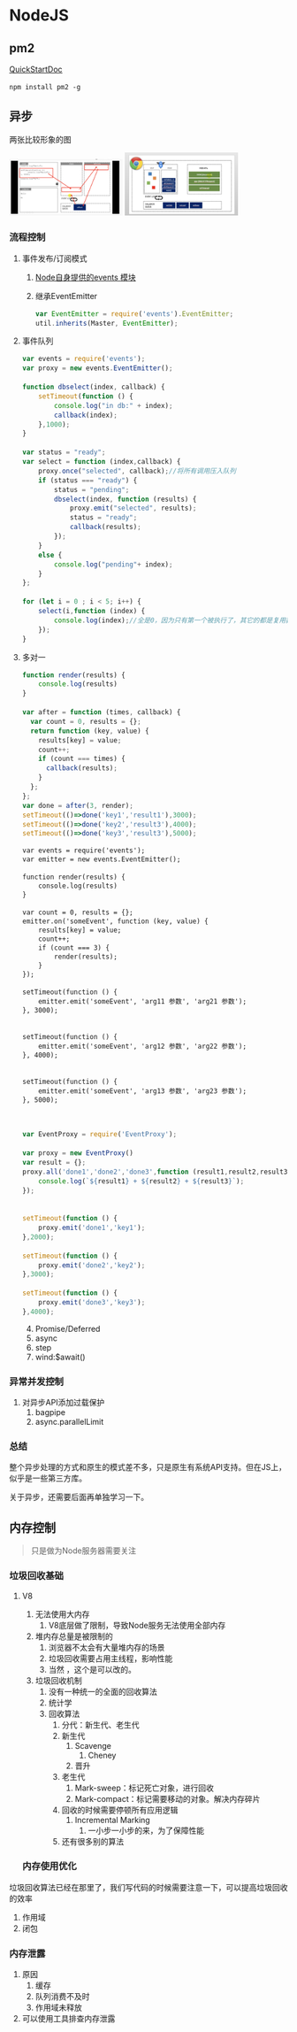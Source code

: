 # NodeJS

## pm2

[QuickStartDoc](https://pm2.keymetrics.io/docs/usage/quick-start/)

`npm install pm2 -g`





## 异步

两张比较形象的图

<img src="NodeJS.assets/1.png" style="zoom:20%;" />

<img src="NodeJS.assets/2.png" style="zoom:20%;" />



### 流程控制

1. 事件发布/订阅模式

    1. [Node自身提供的events 模块](http://nodejs.org/docs/latest/api/events.html )

    2. 继承EventEmitter

        ```js
        var EventEmitter = require('events').EventEmitter;
        util.inherits(Master, EventEmitter);
        ```

2. 事件队列

    ```js
    var events = require('events');
    var proxy = new events.EventEmitter();
    
    function dbselect(index, callback) {
        setTimeout(function () {
            console.log("in db:" + index);
            callback(index);
        },1000);
    }
    
    var status = "ready";
    var select = function (index,callback) {
        proxy.once("selected", callback);//将所有调用压入队列
        if (status === "ready") {
            status = "pending";
            dbselect(index, function (results) {
                proxy.emit("selected", results);
                status = "ready";
                callback(results);
            });
        }
        else {
            console.log("pending"+ index);
        }
    };
    
    for (let i = 0 ; i < 5; i++) {
        select(i,function (index) {
            console.log(index);//全是0，因为只有第一个被执行了，其它的都是复用数据
        });
    }
    
    ```

3. 多对一

    ```js
    function render(results) {
        console.log(results)
    }
    
    var after = function (times, callback) {
      var count = 0, results = {};
      return function (key, value) {
        results[key] = value;
        count++;
        if (count === times) {
          callback(results);
        }
      };
    };
    var done = after(3, render);
    setTimeout(()=>done('key1','result1'),3000);
    setTimeout(()=>done('key2','result3'),4000);
    setTimeout(()=>done('key3','result3'),5000);
    ```

    ```
    var events = require('events');
    var emitter = new events.EventEmitter();
    
    function render(results) {
        console.log(results)
    }
    
    var count = 0, results = {};
    emitter.on('someEvent', function (key, value) {
        results[key] = value;
        count++;
        if (count === 3) {
            render(results);
        }
    });
    
    setTimeout(function () {
        emitter.emit('someEvent', 'arg11 参数', 'arg21 参数');
    }, 3000);
    
    
    setTimeout(function () {
        emitter.emit('someEvent', 'arg12 参数', 'arg22 参数');
    }, 4000);
    
    
    setTimeout(function () {
        emitter.emit('someEvent', 'arg13 参数', 'arg23 参数');
    }, 5000);
    
    
    
    ```

    ```js
    var EventProxy = require('EventProxy');
    
    var proxy = new EventProxy()
    var result = {};
    proxy.all('done1','done2','done3',function (result1,result2,result3) {
        console.log(`${result1} + ${result2} + ${result3}`);
    });
    
    
    setTimeout(function () {
        proxy.emit('done1','key1');
    },2000);
    
    setTimeout(function () {
        proxy.emit('done2','key2');
    },3000);
    
    setTimeout(function () {
        proxy.emit('done3','key3');
    },4000);
    ```

    4. Promise/Deferred
    5. async
    6. step
    7. wind:$await()



### 异常并发控制

1. 对异步API添加过载保护
    1. bagpipe
    2. async.parallelLimit

### 总结 

整个异步处理的方式和原生的模式差不多，只是原生有系统API支持。但在JS上，似乎是一些第三方库。

关于异步，还需要后面再单独学习一下。



## 内存控制

> 只是做为Node服务器需要关注

### 垃圾回收基础

1. V8
    1. 无法使用大内存
        1. V8底层做了限制，导致Node服务无法使用全部内存
    2. 堆内存总量是被限制的
        1. 浏览器不太会有大量堆内存的场景
        2. 垃圾回收需要占用主线程，影响性能
        3. 当然 ，这个是可以改的。
    3. 垃圾回收机制
        1. 没有一种统一的全面的回收算法
        2. 统计学
        3. 回收算法
            1. 分代：新生代、老生代
            2. 新生代
                1. Scavenge
                    1. Cheney
                2. 晋升
            3. 老生代
                1. Mark-sweep：标记死亡对象，进行回收
                2. Mark-compact：标记需要移动的对象。解决内存碎片
            4. 回收的时候需要停顿所有应用逻辑
                1. Incremental Marking
                    1. 一小步一小步的来，为了保障性能
            5. 还有很多别的算法

	### 内存使用优化

垃圾回收算法已经在那里了，我们写代码的时候需要注意一下，可以提高垃圾回收的效率

1. 作用域
2. 闭包

### 内存泄露

1. 原因
    1. 缓存
    2. 队列消费不及时
    3. 作用域未释放
2. 可以使用工具排查内存泄露






























